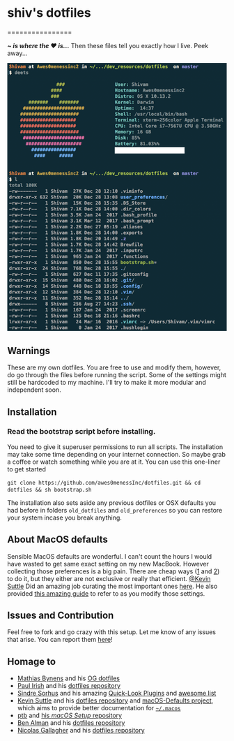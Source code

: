 # shiv's dotfiles
================

_**~ is where the :heart: is...**_ Then these files tell you exactly how I live. Peek away... 

![Screenshot of my shell prompt](https://github.com/awes0menessInc/dotfiles/blob/master/Screenshot.png)

## Warnings

These are my own dotfiles. You are free to use and modify them, however, do go through the files before running the script. 
Some of the settings might still be hardcoded to my machine. I'll try to make it more modular and independent soon.

## Installation

### **Read the bootstrap script before installing.**  

You need to give it superuser permissions to run all scripts. The installation may take some time depending on your internet connection. 
So maybe grab a coffee or watch something while you are at it. You can use this one-liner to get started

    git clone https://github.com/awes0menessInc/dotfiles.git && cd dotfiles && sh bootstrap.sh

The installation also sets aside any previous dotfiles or OSX defaults you had before in folders ```old_dotfiles``` and ```old_preferences``` so you
can restore your system incase you break anything.

## About MacOS defaults

Sensible MacOS defaults are wonderful. I can't count the hours I would have wasted to get same exact setting on my new MacBook. 
However collecting those preferences is a big pain. There are cheap ways ([1](https://apple.stackexchange.com/questions/195244/concise-compact-list-of-all-defaults-currently-configured-and-their-values) and [2](http://osxdaily.com/2012/01/31/see-all-previously-used-defaults-commands/)) to do it, but they either are not 
exclusive or really that efficient. [@Kevin Suttle](http://kevinsuttle.com/) Did an amazing job curating the most important ones [here](https://github.com/kevinSuttle/macOS-Defaults/tree/suttle).
He also provided [this amazing guide](https://github.com/kevinSuttle/OSXDefaults/blob/master/REFERENCE.md) to refer to as you modify those settings.

## Issues and Contribution 
Feel free to fork and go crazy with this setup. Let me know of any issues that arise. You can report them 
[here](https://github.com/awes0menessInc/dotfiles/issues)!

## Homage to

* [Mathias Bynens](https://github.com/mathiasbynens) and his [OG dotfiles](https://github.com/mathiasbynens/dotfiles)
* [Paul Irish](https://github.com/paulirish) and his [dotfiles repository](https://github.com/paulirish/dotfiles)
* [Sindre Sorhus](https://sindresorhus.com/) and his amazing [Quick-Look Plugins](https://github.com/sindresorhus/quick-look-plugins) and [awesome list](https://github.com/sindresorhus/awesome)
* [Kevin Suttle](http://kevinsuttle.com/) and his [dotfiles repository](https://github.com/kevinSuttle/dotfiles) and [macOS-Defaults project](https://github.com/kevinSuttle/macOS-Defaults), which aims to provide better documentation for [`~/.macos`](https://mths.be/macos)
* [ptb](https://github.com/ptb) and [his _macOS Setup_ repository](https://github.com/ptb/mac-setup)
* [Ben Alman](http://benalman.com/) and his [dotfiles repository](https://github.com/cowboy/dotfiles)
* [Nicolas Gallagher](http://nicolasgallagher.com/) and his [dotfiles repository](https://github.com/necolas/dotfiles)
